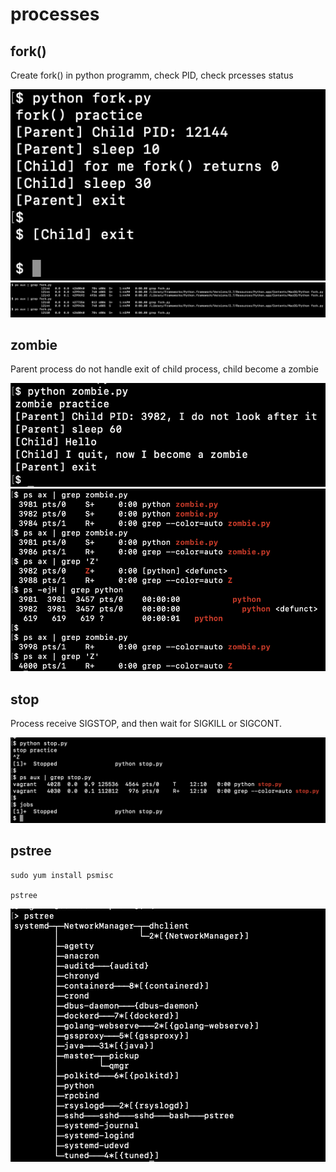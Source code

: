 # processes

## fork()

Create fork() in python programm, check PID, check prcesses status

![fork](screenshots/screenshot-fork.png)
![ps aux](screenshots/screenshot-psaux.png)

## zombie

Parent process do not handle exit of child process, child become a zombie

![zombie](screenshots/screenshot-zombie.png)
![zombie ps aux](screenshots/screenshot-zombie-psaux.png)


## stop

Process receive SIGSTOP, and then wait for SIGKILL or SIGCONT.

![stop](screenshots/screenshot-stop.png)


## pstree

```
sudo yum install psmisc

pstree
```
![pstree](screenshots/screenshot-pstree.png)